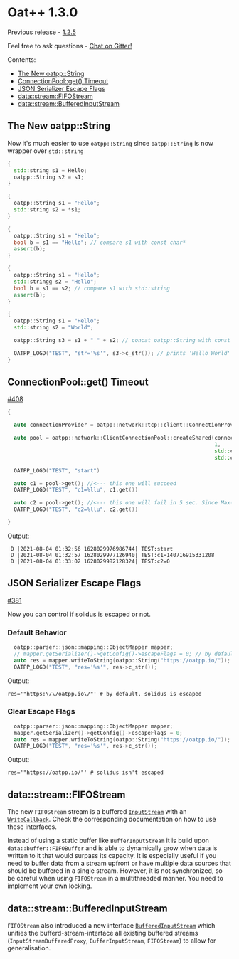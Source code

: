# Oat++ 1.3.0

Previous release - [1.2.5](1.2.5.md)

Feel free to ask questions - [Chat on Gitter!](https://gitter.im/oatpp-framework/Lobby)

Contents:

- [The New oatpp::String](#the-new-oatppstring)
- [ConnectionPool::get() Timeout](#connectionpoolget-timeout)
- [JSON Serializer Escape Flags](#json-serializer-escape-flags)
- [data::stream::FIFOStream](#datastreamfifostream)
- [data::stream::BufferedInputStream](#datastreambufferedinputstream)

## The New oatpp::String

Now it's much easier to use `oatpp::String` since `oatpp::String` is now wrapper over `std::string`

```cpp
{
  std::string s1 = Hello;
  oatpp::String s2 = s1;
}

{
  oatpp::String s1 = "Hello";
  std::string s2 = *s1;
}

{
  oatpp::String s1 = "Hello";
  bool b = s1 == "Hello"; // compare s1 with const char*
  assert(b);
}

{
  oatpp::String s1 = "Hello";
  std::stringg s2 = "Hello";
  bool b = s1 == s2; // compare s1 with std::string
  assert(b);
}

{
  oatpp::String s1 = "Hello";
  std::string s2 = "World";

  oatpp::String s3 = s1 + " " + s2; // concat oatpp::String with const char* and std::string directly

  OATPP_LOGD("TEST", "str='%s'", s3->c_str()); // prints 'Hello World'
}
```

## ConnectionPool::get() Timeout

[#408](https://github.com/oatpp/oatpp/issues/408)

```cpp
{

  auto connectionProvider = oatpp::network::tcp::client::ConnectionProvider::createShared({"httpbin.org", 80});

  auto pool = oatpp::network::ClientConnectionPool::createShared(connectionProvider,
                                                                 1,
                                                                 std::chrono::seconds(10),
                                                                 std::chrono::seconds(5));

  OATPP_LOGD("TEST", "start")

  auto c1 = pool->get(); //<--- this one will succeed
  OATPP_LOGD("TEST", "c1=%llu", c1.get())

  auto c2 = pool->get(); //<--- this one will fail in 5 sec. Since Max-Resources is 1, Pool timeout is 5 sec. And c1 is not freed.
  OATPP_LOGD("TEST", "c2=%llu", c2.get())

}
```

Output:

```
 D |2021-08-04 01:32:56 1628029976986744| TEST:start
 D |2021-08-04 01:32:57 1628029977126940| TEST:c1=140716915331208
 D |2021-08-04 01:33:02 1628029982128324| TEST:c2=0
```

## JSON Serializer Escape Flags

[#381](https://github.com/oatpp/oatpp/issues/381)

Now you can control if solidus is escaped or not.

### Default Behavior

```cpp
  oatpp::parser::json::mapping::ObjectMapper mapper;
  // mapper.getSerializer()->getConfig()->escapeFlags = 0; // by default FLAG_ESCAPE_SOLIDUS is ON
  auto res = mapper.writeToString(oatpp::String("https://oatpp.io/"));
  OATPP_LOGD("TEST", "res='%s'", res->c_str());
```

Output:

```
res='"https:\/\/oatpp.io\/"' # by default, solidus is escaped
```

### Clear Escape Flags

```cpp
  oatpp::parser::json::mapping::ObjectMapper mapper;
  mapper.getSerializer()->getConfig()->escapeFlags = 0;
  auto res = mapper.writeToString(oatpp::String("https://oatpp.io/"));
  OATPP_LOGD("TEST", "res='%s'", res->c_str());
```

Output:

```
res='"https://oatpp.io/"' # solidus isn't escaped
```

## data::stream::FIFOStream

The new `FIFOStream` stream is a buffered
[`InputStream`](https://oatpp.io/api/latest/oatpp/core/data/stream/Stream/#inputstream) with an 
[`WriteCallback`](https://oatpp.io/api/latest/oatpp/core/data/stream/Stream/#writecallback).
Check the corresponding documentation on how to use these interfaces.

Instead of using a static buffer like `BufferInputStream` it is build upon `data::buffer::FIFOBuffer` and is able to
dynamically grow when data is written to it that would surpass its capacity.
It is especially useful if you need to buffer data from a stream upfront or have multiple data sources that should be
buffered in a single stream.
However, it is not synchronized, so be careful when using `FIFOStream` in a multithreaded manner.
You need to implement your own locking.

## data::stream::BufferedInputStream

`FIFOStream` also introduced a new interface
[`BufferedInputStream`](https://oatpp.io/api/latest/oatpp/core/data/stream/Stream/#bufferedinputstream) which unifies
the bufferd-stream-interface all existing buffered streams (`InputStreamBufferedProxy`, `BufferInputStream`,
`FIFOStream`) to allow for generalisation.
